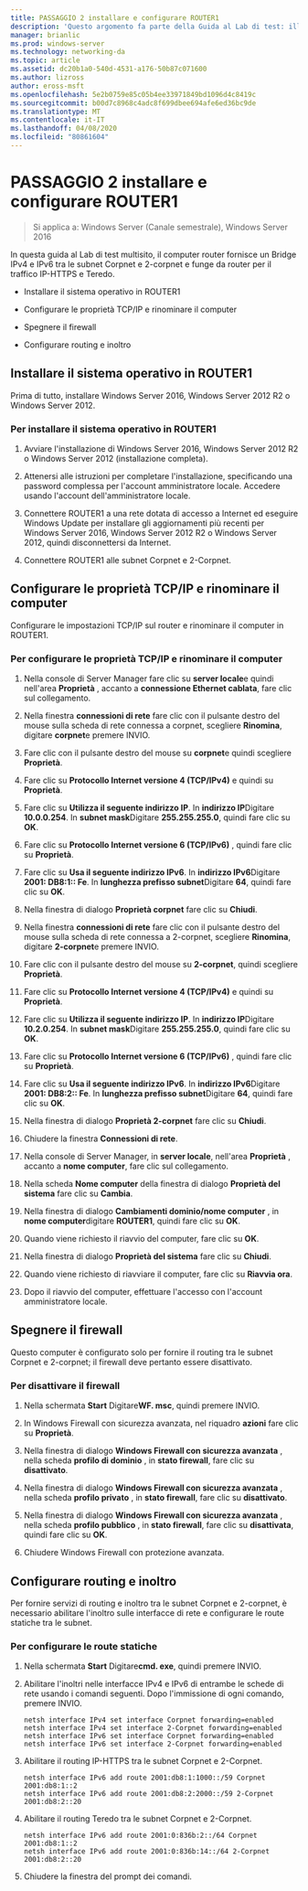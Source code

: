 ```yaml
---
title: PASSAGGIO 2 installare e configurare ROUTER1
description: 'Questo argomento fa parte della Guida al Lab di test: illustra una distribuzione multisito di DirectAccess per Windows Server 2016'
manager: brianlic
ms.prod: windows-server
ms.technology: networking-da
ms.topic: article
ms.assetid: dc20b1a0-540d-4531-a176-50b87c071600
ms.author: lizross
author: eross-msft
ms.openlocfilehash: 5e2b0759e85c05b4ee33971849bd1096d4c8419c
ms.sourcegitcommit: b00d7c8968c4adc8f699dbee694afe6ed36bc9de
ms.translationtype: MT
ms.contentlocale: it-IT
ms.lasthandoff: 04/08/2020
ms.locfileid: "80861604"
---
```

# <a name="step-2-install-and-configure-router1"></a>PASSAGGIO 2 installare e configurare ROUTER1

>Si applica a: Windows Server (Canale semestrale), Windows Server 2016

In questa guida al Lab di test multisito, il computer router fornisce un Bridge IPv4 e IPv6 tra le subnet Corpnet e 2-corpnet e funge da router per il traffico IP-HTTPS e Teredo.  
  
- Installare il sistema operativo in ROUTER1 
  
- Configurare le proprietà TCP/IP e rinominare il computer  
  
- Spegnere il firewall
  
- Configurare routing e inoltro
  
## <a name="install-the-operating-system-on-router1"></a>Installare il sistema operativo in ROUTER1  
Prima di tutto, installare Windows Server 2016, Windows Server 2012 R2 o Windows Server 2012.  
  
### <a name="to-install-the-operating-system-on-router1"></a>Per installare il sistema operativo in ROUTER1  
  
1.  Avviare l'installazione di Windows Server 2016, Windows Server 2012 R2 o Windows Server 2012 (installazione completa).  
  
2.  Attenersi alle istruzioni per completare l'installazione, specificando una password complessa per l'account amministratore locale. Accedere usando l'account dell'amministratore locale.  
  
3.  Connettere ROUTER1 a una rete dotata di accesso a Internet ed eseguire Windows Update per installare gli aggiornamenti più recenti per Windows Server 2016, Windows Server 2012 R2 o Windows Server 2012, quindi disconnettersi da Internet.  
  
4.  Connettere ROUTER1 alle subnet Corpnet e 2-Corpnet.  
  
## <a name="configure-tcpip-properties-and-rename-the-computer"></a>Configurare le proprietà TCP/IP e rinominare il computer  
Configurare le impostazioni TCP/IP sul router e rinominare il computer in ROUTER1.  
  
### <a name="to-configure-tcpip-properties-and-rename-the-computer"></a>Per configurare le proprietà TCP/IP e rinominare il computer  
  
1.  Nella console di Server Manager fare clic su **server locale**e quindi nell'area **Proprietà** , accanto a **connessione Ethernet cablata**, fare clic sul collegamento.  
  
2.  Nella finestra **connessioni di rete** fare clic con il pulsante destro del mouse sulla scheda di rete connessa a corpnet, scegliere **Rinomina**, digitare **corpnet**e premere INVIO.  
  
3.  Fare clic con il pulsante destro del mouse su **corpnet**e quindi scegliere **Proprietà**.  
  
4.  Fare clic su **Protocollo Internet versione 4 (TCP/IPv4)** e quindi su **Proprietà**.  
  
5.  Fare clic su **Utilizza il seguente indirizzo IP**. In **indirizzo IP**Digitare **10.0.0.254**. In **subnet mask**Digitare **255.255.255.0**, quindi fare clic su **OK**.  
  
6.  Fare clic su **Protocollo Internet versione 6 (TCP/IPv6)** , quindi fare clic su **Proprietà**.  
  
7.  Fare clic su **Usa il seguente indirizzo IPv6**. In **indirizzo IPv6**Digitare **2001: DB8:1:: Fe**. In **lunghezza prefisso subnet**Digitare **64**, quindi fare clic su **OK**.  
  
8.  Nella finestra di dialogo **Proprietà corpnet** fare clic su **Chiudi**.  
  
9. Nella finestra **connessioni di rete** fare clic con il pulsante destro del mouse sulla scheda di rete connessa a 2-corpnet, scegliere **Rinomina**, digitare **2-corpnet**e premere INVIO.  
  
10. Fare clic con il pulsante destro del mouse su **2-corpnet**, quindi scegliere **Proprietà**.  
  
11. Fare clic su **Protocollo Internet versione 4 (TCP/IPv4)** e quindi su **Proprietà**.  
  
12. Fare clic su **Utilizza il seguente indirizzo IP**. In **indirizzo IP**Digitare **10.2.0.254**. In **subnet mask**Digitare **255.255.255.0**, quindi fare clic su **OK**.  
  
13. Fare clic su **Protocollo Internet versione 6 (TCP/IPv6)** , quindi fare clic su **Proprietà**.  
  
14. Fare clic su **Usa il seguente indirizzo IPv6**. In **indirizzo IPv6**Digitare **2001: DB8:2:: Fe**. In **lunghezza prefisso subnet**Digitare **64**, quindi fare clic su **OK**.  
  
15. Nella finestra di dialogo **Proprietà 2-corpnet** fare clic su **Chiudi**.  
  
16. Chiudere la finestra **Connessioni di rete**.  
  
17. Nella console di Server Manager, in **server locale**, nell'area **Proprietà** , accanto a **nome computer**, fare clic sul collegamento.  
  
18. Nella scheda **Nome computer** della finestra di dialogo **Proprietà del sistema** fare clic su **Cambia**.  
  
19. Nella finestra di dialogo **Cambiamenti dominio/nome computer** , in **nome computer**digitare **ROUTER1**, quindi fare clic su **OK**.  
  
20. Quando viene richiesto il riavvio del computer, fare clic su **OK**.  
  
21. Nella finestra di dialogo **Proprietà del sistema** fare clic su **Chiudi**.  
  
22. Quando viene richiesto di riavviare il computer, fare clic su **Riavvia ora**.  
  
23. Dopo il riavvio del computer, effettuare l'accesso con l'account amministratore locale.  
  
## <a name="turn-off-the-firewall"></a>Spegnere il firewall  
Questo computer è configurato solo per fornire il routing tra le subnet Corpnet e 2-corpnet; il firewall deve pertanto essere disattivato.  
  
### <a name="to-turn-off-the-firewall"></a>Per disattivare il firewall  
  
1.  Nella schermata **Start** Digitare**WF. msc**, quindi premere INVIO.  
  
2.  In Windows Firewall con sicurezza avanzata, nel riquadro **azioni** fare clic su **Proprietà**.  
  
3.  Nella finestra di dialogo **Windows Firewall con sicurezza avanzata** , nella scheda **profilo di dominio** , in **stato firewall**, fare clic su **disattivato**.  
  
4.  Nella finestra di dialogo **Windows Firewall con sicurezza avanzata** , nella scheda **profilo privato** , in **stato firewall**, fare clic su **disattivato**.  
  
5.  Nella finestra di dialogo **Windows Firewall con sicurezza avanzata** , nella scheda **profilo pubblico** , in **stato firewall**, fare clic su **disattivata**, quindi fare clic su **OK**.  
  
6.  Chiudere Windows Firewall con protezione avanzata.  
  
## <a name="configure-routing-and-forwarding"></a>Configurare routing e inoltro  
Per fornire servizi di routing e inoltro tra le subnet Corpnet e 2-corpnet, è necessario abilitare l'inoltro sulle interfacce di rete e configurare le route statiche tra le subnet.  
  
### <a name="to-configure-static-routes"></a>Per configurare le route statiche  
  
1.  Nella schermata **Start** Digitare**cmd. exe**, quindi premere INVIO.  
  
2.  Abilitare l'inoltri nelle interfacce IPv4 e IPv6 di entrambe le schede di rete usando i comandi seguenti. Dopo l'immissione di ogni comando, premere INVIO.  
  
    ```  
    netsh interface IPv4 set interface Corpnet forwarding=enabled  
    netsh interface IPv4 set interface 2-Corpnet forwarding=enabled  
    netsh interface IPv6 set interface Corpnet forwarding=enabled  
    netsh interface IPv6 set interface 2-Corpnet forwarding=enabled  
    ```  
  
3.  Abilitare il routing IP-HTTPS tra le subnet Corpnet e 2-Corpnet.  
  
    ```  
    netsh interface IPv6 add route 2001:db8:1:1000::/59 Corpnet 2001:db8:1::2  
    netsh interface IPv6 add route 2001:db8:2:2000::/59 2-Corpnet 2001:db8:2::20  
    ```  
  
4.  Abilitare il routing Teredo tra le subnet Corpnet e 2-Corpnet.  
  
    ```  
    netsh interface IPv6 add route 2001:0:836b:2::/64 Corpnet 2001:db8:1::2  
    netsh interface IPv6 add route 2001:0:836b:14::/64 2-Corpnet 2001:db8:2::20  
    ```  
  
5.  Chiudere la finestra del prompt dei comandi.
